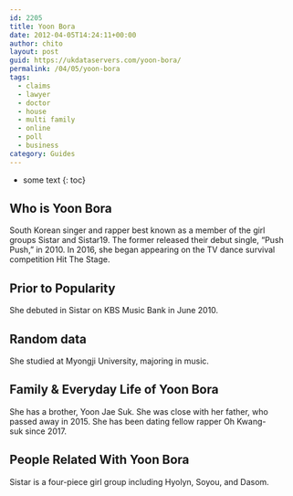 ```yaml
---
id: 2205
title: Yoon Bora
date: 2012-04-05T14:24:11+00:00
author: chito
layout: post
guid: https://ukdataservers.com/yoon-bora/
permalink: /04/05/yoon-bora
tags:
  - claims
  - lawyer
  - doctor
  - house
  - multi family
  - online
  - poll
  - business
category: Guides
---
```


* some text
{: toc}
          
          
## Who is  Yoon Bora
                  
                  
                  
South Korean singer and rapper best known as a member of the girl groups Sistar and Sistar19. The former released their debut single, &#8220;Push Push,&#8221; in 2010. In 2016, she began appearing on the TV dance survival competition Hit The Stage. 
                  
                
                
                
## Prior to Popularity 
                  
                  
                  
She debuted in Sistar on KBS Music Bank in June 2010.
                  
                
                
                
## Random data 
                  
                  
                  
She studied at Myongji University, majoring in music.
                  
                
                
                
## Family & Everyday Life of Yoon Bora
                  
                  
                  
She has a brother, Yoon Jae Suk. She was close with her father, who passed away in 2015. She has been dating fellow rapper Oh Kwang-suk since 2017.
                  
                
                
                
## People Related With  Yoon Bora
                  
                  
                  
Sistar is a four-piece girl group including Hyolyn, Soyou, and Dasom.
                  
                
              
            
          
          
          
    
    
  
